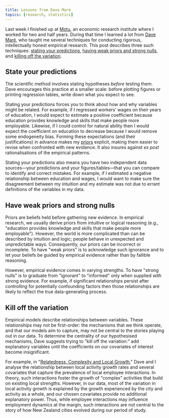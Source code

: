 ```yaml
---
title: Lessons from Dave Maré
topics: [research, statistics]
---
```


Last week I finished up at [Motu](https://motu.nz), an economic research institute where I worked for two and half years.
During that time I learned a lot from [Dave Maré](https://motu.nz/about-us/people/dave-mare/), who taught me several techniques for conducting rigorous, intellectually honest empirical research.
This post describes three such techniques:
[stating your predictions](#state-your-predictions),
[having weak priors and strong nulls](#have-weak-priors-and-strong-nulls),
and [killing off the variation](#kill-off-the-variation).

## State your predictions

The scientific method involves stating hypotheses *before* testing them.
Dave encourages this practice at a smaller scale: before plotting figures or printing regression tables, write down what you expect to see.

Stating your predictions forces you to think about how and why variables might be related.
For example, if I regressed workers’ wages on their years of education, I would expect to estimate a positive coefficient because education provides knowledge and skills that make people more employable.
Likewise, if I could control for natural ability then I would expect the coefficient on education to decrease because I would remove some endogeneity bias.
Forming these expectations (and their justifications) in advance makes my [priors](#have-weak-priors-and-strong-nulls) explicit, making them easier to revise when confronted with new evidence.
It also insures against *ex post* rationalisations of the empirical patterns.

Stating your predictions also means you have two independent data sources—your predictions and your figures/tables—that you can compare to identify and correct mistakes.
For example, if I estimated a negative relationship between education and wages, I would want to make sure the disagreement between my intuition and my estimate was not due to errant definitions of the variables in my data.

## Have weak priors and strong nulls

Priors are beliefs held before gathering new evidence.
In empirical research, we usually derive priors from intuitive or logical reasoning (e.g., "education provides knowledge and skills that make people more employable").
However, the world is more complicated than can be described by intuition and logic; people behave in unexpected and unpredictable ways.
Consequently, our priors can be incorrect or incomplete.
To have "weak priors" is to acknowledge such ignorance and to let your beliefs be guided by empirical evidence rather than by fallible reasoning.

However, empirical evidence comes in varying strengths.
To have "strong nulls" is to graduate from "ignorant" to "informed" only when supplied with strong evidence.
For example, if significant relationships persist after controlling for potentially confounding factors then those relationships are likely to reflect the true data-generating process.

## Kill off the variation

Empirical models describe relationships between variables.
These relationships may not be first-order: the mechanisms that we think operate, and that our models aim to capture, may not be central to the stories playing out in our data.
To determine the centrality of our hypothesised mechanisms, Dave suggests trying to "kill off the variation:" add explanatory variables until the coefficients on our covariates of interest become insignificant.

For example, in "[Relatedness, Complexity and Local Growth](/research/relatedness-complexity-local-growth)," Dave and I analyse the relationship between local activity growth rates and several covariates that capture the prevalence of local employee interactions.
In theory, such interactions foster the growth of "complex" activities that build on existing local strengths.
However, in our data, most of the variation in local activity growth is explained by the growth experienced by the city and activity as a whole, and our chosen covariates provide no additional explanatory power.
Thus, while employee interactions may influence employment dynamics at the margin, such interactions are not central to the story of how New Zealand cities evolved during our period of study.
